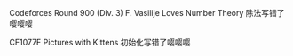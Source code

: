 Codeforces Round 900 (Div. 3) F. Vasilije Loves Number Theory 除法写错了嘤嘤嘤

CF1077F Pictures with Kittens  初始化写错了嘤嘤嘤
